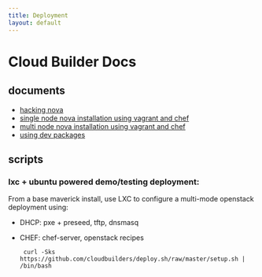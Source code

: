 ```yaml
---
title: Deployment
layout: default
---
```


# Cloud Builder Docs

## documents

 * [hacking nova](hacking-nova.html)
 * [single node nova installation using vagrant and chef](single-node-nova-installation-using-vagrant-and-chef.html)
 * [multi node nova installation using vagrant and chef](multi-node-nova-installation-using-vagrant-and-chef.html)
 * [using dev packages](using-dev-packages.html)

## scripts

### lxc + ubuntu powered demo/testing deployment:

From a base maverick install, use LXC to configure a multi-mode openstack deployment using:

 * DHCP: pxe + preseed, tftp, dnsmasq
 * CHEF: chef-server, openstack recipes

        curl -Sks https://github.com/cloudbuilders/deploy.sh/raw/master/setup.sh | /bin/bash

